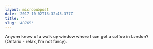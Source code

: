 ```yaml
---
layout: micropubpost
date: '2017-10-02T13:32:45.377Z'
title: ''
slug: '48765'
---
```

Anyone know of a walk up window where I can get a coffee in London? (Ontario - relax, I&#39;m not fancy).
